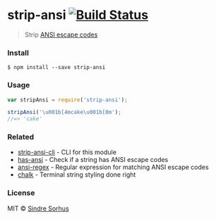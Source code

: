 # strip-ansi [![Build Status](https://travis-ci.org/chalk/strip-ansi.svg?branch=master)](https://travis-ci.org/chalk/strip-ansi)

> Strip [ANSI escape codes](http://en.wikipedia.org/wiki/ANSI_escape_code)


###  Install

```
$ npm install --save strip-ansi
```


###  Usage

```js
var stripAnsi = require('strip-ansi');

stripAnsi('\u001b[4mcake\u001b[0m');
//=> 'cake'
```


###  Related

- [strip-ansi-cli](https://github.com/chalk/strip-ansi-cli) - CLI for this module
- [has-ansi](https://github.com/chalk/has-ansi) - Check if a string has ANSI escape codes
- [ansi-regex](https://github.com/chalk/ansi-regex) - Regular expression for matching ANSI escape codes
- [chalk](https://github.com/chalk/chalk) - Terminal string styling done right


###  License

MIT © [Sindre Sorhus](http://sindresorhus.com)
